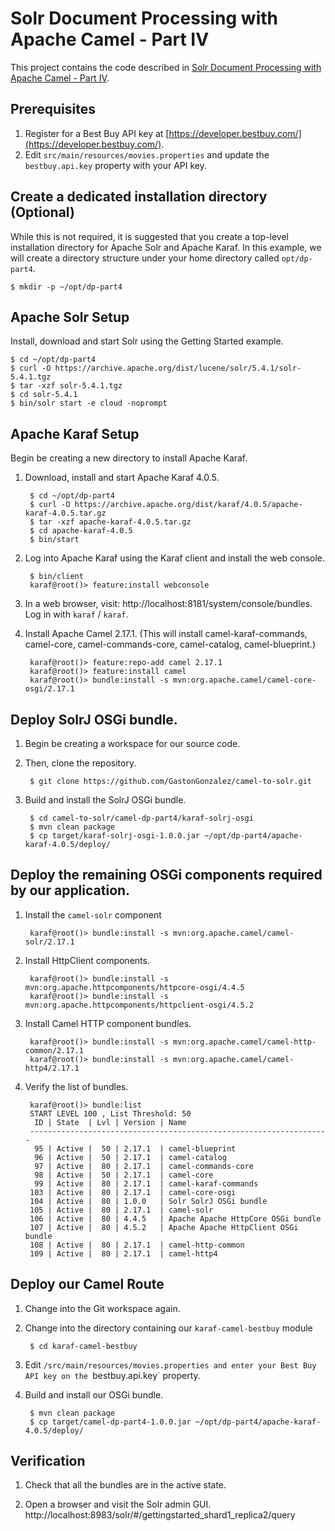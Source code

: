 # Solr Document Processing with Apache Camel - Part IV

This project contains the code described in [Solr Document Processing with Apache Camel - Part IV](http://www.gastongonzalez.com/).

## Prerequisites

1. Register for a Best Buy API key at [https://developer.bestbuy.com/](https://developer.bestbuy.com/).
2. Edit `src/main/resources/movies.properties` and update the `bestbuy.api.key` property with your API key.


## Create a dedicated installation directory (Optional)

While this is not required, it is suggested that you create a top-level installation directory for Apache Solr and
Apache Karaf. In this example, we will create a directory structure under your home directory called `opt/dp-part4`.

    $ mkdir -p ~/opt/dp-part4

## Apache Solr Setup

Install, download and start Solr using the Getting Started example.

    $ cd ~/opt/dp-part4
    $ curl -O https://archive.apache.org/dist/lucene/solr/5.4.1/solr-5.4.1.tgz
    $ tar -xzf solr-5.4.1.tgz
    $ cd solr-5.4.1
    $ bin/solr start -e cloud -noprompt

## Apache Karaf Setup

Begin be creating a new directory to install Apache Karaf.

1. Download, install and start Apache Karaf 4.0.5.

        $ cd ~/opt/dp-part4
        $ curl -O https://archive.apache.org/dist/karaf/4.0.5/apache-karaf-4.0.5.tar.gz
        $ tar -xzf apache-karaf-4.0.5.tar.gz
        $ cd apache-karaf-4.0.5
        $ bin/start

2. Log into Apache Karaf using the Karaf client and install the web console.

        $ bin/client
        karaf@root()> feature:install webconsole

3. In a web browser, visit: http://localhost:8181/system/console/bundles. Log in with `karaf` / `karaf`.

4. Install Apache Camel 2.17.1. (This will install camel-karaf-commands, camel-core, camel-commands-core, camel-catalog, camel-blueprint.)

        karaf@root()> feature:repo-add camel 2.17.1
        karaf@root()> feature:install camel
        karaf@root()> bundle:install -s mvn:org.apache.camel/camel-core-osgi/2.17.1

## Deploy SolrJ OSGi bundle.

1. Begin be creating a workspace for our source code.

2. Then, clone the repository.

        $ git clone https://github.com/GastonGonzalez/camel-to-solr.git

3. Build and install the SolrJ OSGi bundle.

        $ cd camel-to-solr/camel-dp-part4/karaf-solrj-osgi
        $ mvn clean package
        $ cp target/karaf-solrj-osgi-1.0.0.jar ~/opt/dp-part4/apache-karaf-4.0.5/deploy/


## Deploy the remaining OSGi components required by our application.

1. Install the `camel-solr` component

        karaf@root()> bundle:install -s mvn:org.apache.camel/camel-solr/2.17.1

2. Install HttpClient components.

        karaf@root()> bundle:install -s mvn:org.apache.httpcomponents/httpcore-osgi/4.4.5
        karaf@root()> bundle:install -s mvn:org.apache.httpcomponents/httpclient-osgi/4.5.2

3. Install Camel HTTP component bundles.

        karaf@root()> bundle:install -s mvn:org.apache.camel/camel-http-common/2.17.1
        karaf@root()> bundle:install -s mvn:org.apache.camel/camel-http4/2.17.1

4. Verify the list of bundles.

        karaf@root()> bundle:list
        START LEVEL 100 , List Threshold: 50
         ID | State  | Lvl | Version | Name
        -------------------------------------------------------------------
         95 | Active |  50 | 2.17.1  | camel-blueprint
         96 | Active |  50 | 2.17.1  | camel-catalog
         97 | Active |  80 | 2.17.1  | camel-commands-core
         98 | Active |  50 | 2.17.1  | camel-core
         99 | Active |  80 | 2.17.1  | camel-karaf-commands
        103 | Active |  80 | 2.17.1  | camel-core-osgi
        104 | Active |  80 | 1.0.0   | Solr SolrJ OSGi bundle
        105 | Active |  80 | 2.17.1  | camel-solr
        106 | Active |  80 | 4.4.5   | Apache Apache HttpCore OSGi bundle
        107 | Active |  80 | 4.5.2   | Apache Apache HttpClient OSGi bundle
        108 | Active |  80 | 2.17.1  | camel-http-common
        109 | Active |  80 | 2.17.1  | camel-http4

## Deploy our Camel Route

1. Change into the Git workspace again.

2. Change into the directory containing our `karaf-camel-bestbuy` module

        $ cd karaf-camel-bestbuy

3. Edit `/src/main/resources/movies.properties and enter your Best Buy API key on the
   `bestbuy.api.key` property.

4. Build and install our OSGi bundle.

        $ mvn clean package
        $ cp target/camel-dp-part4-1.0.0.jar ~/opt/dp-part4/apache-karaf-4.0.5/deploy/ 

## Verification

1. Check that all the bundles are in the active state.

2. Open a browser and visit the Solr admin GUI. http://localhost:8983/solr/#/gettingstarted_shard1_replica2/query
